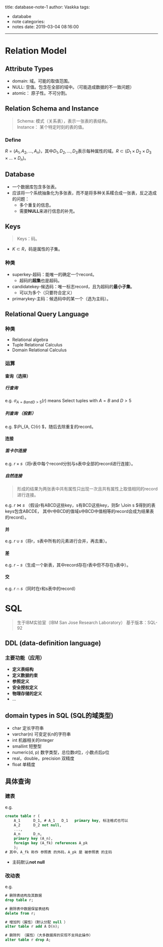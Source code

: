 title: database-note-1
author: Vaskka
tags:
  - datababe
  - note
categories:
  - notes
date: 2019-03-04 08:16:00
---
# Relation Model

## Attribute Types

+ domain: 域。可能的取值范围。
+ NULL: 空值。包含在全部的域中。（可能造成数据的不一致问题）
+ atomic： 原子性。不可分割。

## Relation Schema and Instance

> Schema: 模式（关系表），表示一张表的表结构。	
> Instance： 某个特定时刻的表的值。
   
### Define
	
$R=(A_1,A_2,...,A_n)$，其中$D_1,D_2,...,D_3$表示每种属性的域。$R \subset (D_1 \times D_2 \times D_3 \times ... \times D_n)$。

## Database

+ 一个数据库包含多张表。
+ 应该将一个系统抽象化为多张表，而不是将多种关系糅合成一张表，反之造成的问题：
	+ 多个重复的信息。
    + 需要**NULL**来进行信息的补充。

## Keys

> Keys：码。

+ $K \subset R$，码是属性的子集。

### 种类
	
+ superkey-超码：能唯一的确定一个record。
	+ 超码的**超集**也是超码。
+ candidatekey-候选码：唯一标志record，且为超码的**最小子集**。
	+ 可以为多个（只要符合定义）
+ primarykey-主码：候选码中的某一个（选为主码）。

## Relational Query Language

### 种类

+ Relational algebra
+ Tuple Relational Calculus
+ Domain Relational Calculus

### 运算

#### 查询（选择）

##### 行查询

e.g. $\sigma_{A=B and D > 5}(r)$  means Select tuples with $A=B$ and $D > 5$

##### 列查询 （投影）

e.g. $\Pi_{A, C}(r) $，随后去除重复的record。

#### 连接

##### 笛卡尔连接

e.g. $r \times s$（将r表中每个record分别与s表中全部的record进行连接）。

##### 自然连接

> 形成的结果为两张表中共有属性只出现一次且共有属性上取值相同的record进行连接。

e.g. $r \Join s$ （假设r有ABCD这些key，s有BCD这些key，则$r \Join s $得到的表keys包含ABCDE， 其中r中BCD的值域s中BCD中值相等的record会成为结果表的record）。

#### 并

e.g. $r \cup s$（将r，s表中所有的元素进行合并，再去重）。

#### 差

e.g. $r-s$（生成一个新表，其中record存在r表中但不存在s表中）。

#### 交

e.g. $r \cap s$（同时在r和s表中的record）

# SQL

> 生于IBM实验室（IBM San Jose Research Laboratory）
> 基于版本：SQL-92

## DDL (data-definition language)

### 主要功能（应用）

+ **定义表结构**
+ **定义数据约束**
+ **参照定义**
+ **安全授权定义**
+ **物理存储的定义**
+ ...

## domain types in SQL (SQL的域类型)

+ char 定长字符串
+ varchar(n) 可变定长n的字符串
+ int 机器相关的integer
+ smallint 短整型
+ numeric(d, p) 数字类型，总位数d位，小数点后p位
+ real，double，precision 双精度
+ float 单精度

## 具体查询

### 建表

e.g. 
``` sql
create table r (
    A_1      D_1, # A_1   D_1   primary key, 标注格式也可以
    A_2      D_2 not null,
    ...,
    A_n      D_n,
    primary key (A_n),
    foreign key (A_fk) references A_pk 
    );
# 其中，A_fk 称作 参照表 的外码，A_pk 是 被参照表 的主码
```
+ 主码默认**not null**

### 改动表

e.g.
``` sql
# 删除表结构及其数据
drop table r;

# 删除表中数据保留表结构
delete from r;

# 增加列（属性）（默认分配 null ）
alter table r add A D(n);

# 删除列 （属性）（大多数据库的实现不支持此操作）
alter table r drop A;
```
